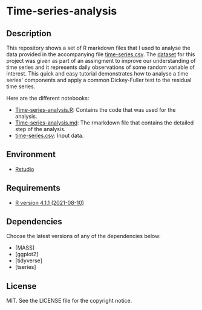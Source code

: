 # Time-series-analysis

## Description

This repository shows a set of R markdown files that I used to analyse the data provided in the accompanying file [time-series.csv](./time-series.csv). The [dataset](./time-series.csv) for this project was given as part of an assingment to improve our understanding of time series and  it represents daily observations of some random variable of interest. This quick and easy tutorial demonstrates how to analyse a time series' components and apply a common Dickey-Fuller test to the residual time series.

Here are the different notebooks:
* [Time-series-analysis.R](./Time-series-analysis.R): Contains the code that was used for the analysis.
* [Time-series-analysis.md](./Time-series-analysis.md): The rmarkdown file that contains the detailed step of the analysis.
* [time-series.csv](./time-series.csv): Input data.

## Environment

* [Rstudio]([https://www.rstudio.com/])

## Requirements

* [R version 4.1.1 (2021-08-10)](https://www.r-project.org/)

## Dependencies

Choose the latest versions of any of the dependencies below:
* [MASS]
* [ggplot2]
* [tidyverse]
* [tseries]

## License

MIT. See the LICENSE file for the copyright notice.
